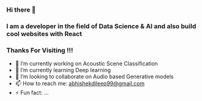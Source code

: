 ### Hi there 👋
### I am a developer in the field of Data Science & AI and also build cool websites with React
### Thanks For Visiting !!! 
<!--
**Abhishekdileep/Abhishekdileep** is a ✨ _special_ ✨ repository because its `README.md` (this file) appears on your GitHub profile.
-->
- 🔭 I’m currently working on Acoustic Scene Classification 
- 🌱 I’m currently learning Deep learning 
- 👯 I’m looking to collaborate on Audio based Generative models 
- 📫 How to reach me: abhishekdileep99@gmail.com
- ⚡ Fun fact: ...
